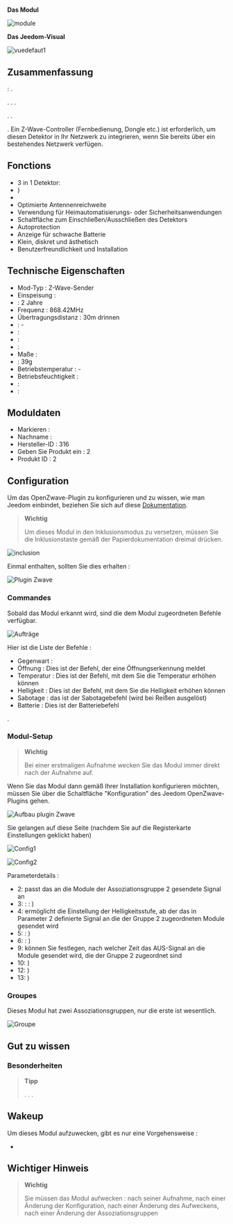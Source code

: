 # 

**Das Modul**

![module](images/philio.psp01/module.jpg)

**Das Jeedom-Visual**

![vuedefaut1](images/philio.psp01/vuedefaut1.jpg)

## Zusammenfassung

 : .

. . .

. .

. Ein Z-Wave-Controller (Fernbedienung, Dongle etc.) ist erforderlich, um diesen Detektor in Ihr Netzwerk zu integrieren, wenn Sie bereits über ein bestehendes Netzwerk verfügen.

## Fonctions

-   3 in 1 Detektor: 
-   )
-   
-   Optimierte Antennenreichweite
-   Verwendung für Heimautomatisierungs- oder Sicherheitsanwendungen
-   Schaltfläche zum Einschließen/Ausschließen des Detektors
-   Autoprotection
-   Anzeige für schwache Batterie
-   Klein, diskret und ästhetisch
-   Benutzerfreundlichkeit und Installation

## Technische Eigenschaften

-   Mod-Typ : Z-Wave-Sender
-   Einspeisung : 
-    : 2 Jahre
-   Frequenz : 868.42MHz
-   Übertragungsdistanz : 30m drinnen
-    : -
-    : 
-    : 
-    : 
-   Maße : 
-    : 39g
-   Betriebstemperatur : -
-   Betriebsfeuchtigkeit : 
-    : 
-    : 

## Moduldaten

-   Markieren : 
-   Nachname : 
-   Hersteller-ID : 316
-   Geben Sie Produkt ein : 2
-   Produkt ID : 2

## Configuration

Um das OpenZwave-Plugin zu konfigurieren und zu wissen, wie man Jeedom einbindet, beziehen Sie sich auf diese [Dokumentation](https://doc.jeedom.com/de_DE/plugins/automation%20protocol/openzwave/).

> **Wichtig**
>
> Um dieses Modul in den Inklusionsmodus zu versetzen, müssen Sie die Inklusionstaste gemäß der Papierdokumentation dreimal drücken.

![inclusion](images/philio.psp01/inclusion.jpg)

Einmal enthalten, sollten Sie dies erhalten :

![Plugin Zwave](images/philio.psp01/information.jpg)

### Commandes

Sobald das Modul erkannt wird, sind die dem Modul zugeordneten Befehle verfügbar.

![Aufträge](images/philio.psp01/commandes.jpg)

Hier ist die Liste der Befehle :

-   Gegenwart : 
-   Öffnung : Dies ist der Befehl, der eine Öffnungserkennung meldet
-   Temperatur : Dies ist der Befehl, mit dem Sie die Temperatur erhöhen können
-   Helligkeit : Dies ist der Befehl, mit dem Sie die Helligkeit erhöhen können
-   Sabotage : das ist der Sabotagebefehl (wird bei Reißen ausgelöst)
-   Batterie : Dies ist der Batteriebefehl

.

### Modul-Setup

> **Wichtig**
>
> Bei einer erstmaligen Aufnahme wecken Sie das Modul immer direkt nach der Aufnahme auf.

Wenn Sie das Modul dann gemäß Ihrer Installation konfigurieren möchten, müssen Sie über die Schaltfläche "Konfiguration" des Jeedom OpenZwave-Plugins gehen.

![Aufbau plugin Zwave](images/plugin/bouton_configuration.jpg)

Sie gelangen auf diese Seite (nachdem Sie auf die Registerkarte Einstellungen geklickt haben)

![Config1](images/philio.psp01/config1.jpg)

![Config2](images/philio.psp01/config2.jpg)

Parameterdetails :

-   2: passt das an die Module der Assoziationsgruppe 2 gesendete Signal an
-   3:  : : )
-   4: ermöglicht die Einstellung der Helligkeitsstufe, ab der das in Parameter 2 definierte Signal an die der Gruppe 2 zugeordneten Module gesendet wird
-   5:  : )
-   6:  : )
-   9: können Sie festlegen, nach welcher Zeit das AUS-Signal an die Module gesendet wird, die der Gruppe 2 zugeordnet sind
-   10: )
-   12: )
-   13: )

### Groupes

Dieses Modul hat zwei Assoziationsgruppen, nur die erste ist wesentlich.

![Groupe](images/philio.psp01/groupe.jpg)

## Gut zu wissen

### Besonderheiten

> **Tipp**
>
> . . .

## Wakeup

Um dieses Modul aufzuwecken, gibt es nur eine Vorgehensweise :

-   

## Wichtiger Hinweis

> **Wichtig**
>
> Sie müssen das Modul aufwecken : nach seiner Aufnahme, nach einer Änderung der Konfiguration, nach einer Änderung des Aufweckens, nach einer Änderung der Assoziationsgruppen
